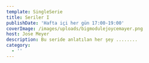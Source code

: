 ```yaml
---
template: SingleSerie
title: Seriler I
publishDate: 'Hafta içi her gün 17:00-19:00'
coverImage: /images/uploads/bigmodulejoycemayer.png
host: Jose Meyer
description: Bu seride anlatılan her şey ........
category:
  - ''
---
```


